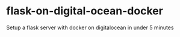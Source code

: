 # flask-on-digital-ocean-docker
Setup a flask server with docker on digitalocean in under 5 minutes
